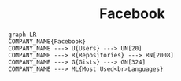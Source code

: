 <h1 align="center">Facebook</h1>

```mermaid
graph LR
COMPANY_NAME{Facebook}
COMPANY_NAME ---> U{Users} ---> UN[20]
COMPANY_NAME ---> R{Repositories} ---> RN[2008]
COMPANY_NAME ---> G{Gists} ---> GN[324]
COMPANY_NAME ---> ML{Most Used<br>Languages}
```
